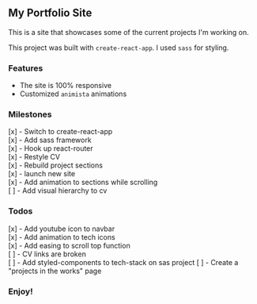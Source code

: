 ## My Portfolio Site

This is a site that showcases some of the current projects I'm working on.

This project was built with `create-react-app`.
I used `sass` for styling.

### Features

- The site is 100% responsive
- Customized `animista` animations

### Milestones

[x] - Switch to create-react-app  
[x] - Add sass framework  
[x] - Hook up react-router  
[x] - Restyle CV  
[x] - Rebuild project sections  
[x] - launch new site  
[x] - Add animation to sections while scrolling  
[ ] - Add visual hierarchy to cv  

### Todos

[x] - Add youtube icon to navbar  
[x] - Add animation to tech icons  
[x] - Add easing to scroll top function  
[ ] - CV links are broken  
[ ] - Add styled-components to tech-stack on sas project 
[ ] - Create a "projects in the works" page  

### Enjoy!
